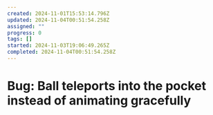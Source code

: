 ```yaml
---
created: 2024-11-01T15:53:14.796Z
updated: 2024-11-04T00:51:54.258Z
assigned: ""
progress: 0
tags: []
started: 2024-11-03T19:06:49.265Z
completed: 2024-11-04T00:51:54.258Z
---
```


# Bug: Ball teleports into the pocket instead of animating gracefully
